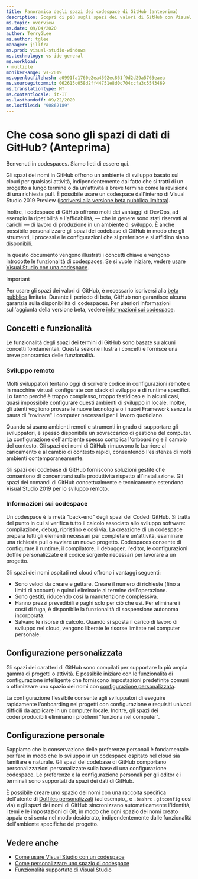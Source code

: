 ```yaml
---
title: Panoramica degli spazi dei codespace di GitHub (anteprima)
description: Scopri di più sugli spazi dei valori di GitHub con Visual Studio e su come può aiutarti a estendere l'ambiente di sviluppo al cloud.
ms.topic: overview
ms.date: 09/04/2020
author: TerryGLee
ms.author: tglee
manager: jillfra
ms.prod: visual-studio-windows
ms.technology: vs-ide-general
ms.workload:
- multiple
monikerRange: vs-2019
ms.openlocfilehash: a0991fa1760e2ea4592ec861f9d2d29a5763eaea
ms.sourcegitcommit: 062615c058d2ff44751e8d0c704ccfa3c5543469
ms.translationtype: MT
ms.contentlocale: it-IT
ms.lasthandoff: 09/22/2020
ms.locfileid: "90862189"
---
```

# <a name="what-is-github-codespaces-preview"></a>Che cosa sono gli spazi di dati di GitHub? (Anteprima)

Benvenuti in codespaces. Siamo lieti di essere qui.

Gli spazi dei nomi in GitHub offrono un ambiente di sviluppo basato sul cloud per qualsiasi attività, indipendentemente dal fatto che si tratti di un progetto a lungo termine o da un'attività a breve termine come la revisione di una richiesta pull. È possibile usare un codespace dall'interno di Visual Studio 2019 Preview ([iscriversi alla versione beta pubblica limitata](https://github.com/features/codespaces/signup)).

Inoltre, i codespace di GitHub offrono molti dei vantaggi di DevOps, ad esempio la ripetibilità e l'affidabilità, &mdash; che in genere sono stati riservati ai carichi &mdash; di lavoro di produzione in un ambiente di sviluppo. È anche possibile personalizzare gli spazi dei codebase di GitHub in modo che gli strumenti, i processi e le configurazioni che si preferisce e si affidino siano disponibili.

In questo documento vengono illustrati i concetti chiave e vengono introdotte le funzionalità di codespaces. Se si vuole iniziare, vedere [usare Visual Studio con una codespace](use-visual-studio-with-codespaces.md).

> [!IMPORTANT]
> Per usare gli spazi dei valori di GitHub, è necessario iscriversi alla [beta pubblica](https://github.com/features/codespaces/signup) limitata. Durante il periodo di beta, GitHub non garantisce alcuna garanzia sulla disponibilità di codespaces. Per ulteriori informazioni sull'aggiunta della versione beta, vedere [informazioni sui codespace](https://docs.github.com/github/developing-online-with-codespaces/about-codespaces#joining-the-beta).

## <a name="concepts-and-features"></a>Concetti e funzionalità

Le funzionalità degli spazi dei termini di GitHub sono basate su alcuni concetti fondamentali. Questa sezione illustra i concetti e fornisce una breve panoramica delle funzionalità.

### <a name="remote-development"></a>Sviluppo remoto

Molti sviluppatori tentano oggi di scrivere codice in configurazioni remote o in macchine virtuali configurate con stack di sviluppo e di runtime specifici. Lo fanno perché è troppo complesso, troppo fastidioso e in alcuni casi, quasi impossibile configurare questi ambienti di sviluppo in locale. Inoltre, gli utenti vogliono provare le nuove tecnologie o i nuovi Framework senza la paura di "rovinare" i computer necessari per il lavoro quotidiano.

Quando si usano ambienti remoti e strumenti in grado di supportare gli sviluppatori, è spesso disponibile un sovraccarico di gestione del computer. La configurazione dell'ambiente spesso complica l'onboarding e il cambio del contesto. Gli spazi dei nomi di GitHub rimuovono le barriere al caricamento e al cambio di contesto rapidi, consentendo l'esistenza di molti ambienti contemporaneamente. 

Gli spazi dei codebase di GitHub forniscono soluzioni gestite che consentono di concentrarsi sulla produttività rispetto all'installazione. Gli spazi dei comandi di GitHub concettualmente e tecnicamente estendono Visual Studio 2019 per lo sviluppo remoto. 

### <a name="about-codespaces"></a>Informazioni sui codespace

Un codespace è la metà "back-end" degli spazi dei Codedi GitHub. Si tratta del punto in cui si verifica tutto il calcolo associato allo sviluppo software: compilazione, debug, ripristino e così via. La creazione di un codespace prepara tutti gli elementi necessari per completare un'attività, esaminare una richiesta pull o avviare un nuovo progetto. Codespaces consente di configurare il runtime, il compilatore, il debugger, l'editor, le configurazioni dotfile personalizzate e il codice sorgente necessari per lavorare a un progetto.

Gli spazi dei nomi ospitati nel cloud offrono i vantaggi seguenti:

- Sono veloci da creare e gettare. Creare il numero di richieste (fino a limiti di account) e quindi eliminarle al termine dell'operazione.
- Sono gestiti, riducendo così la manutenzione complessiva.
- Hanno prezzi prevedibili e paghi solo per ciò che usi. Per eliminare i costi di fuga, è disponibile la funzionalità di sospensione autonoma incorporata.
- Salvano le risorse di calcolo. Quando si sposta il carico di lavoro di sviluppo nel cloud, vengono liberate le risorse limitate nel computer personale.

## <a name="custom-configuration"></a>Configurazione personalizzata

Gli spazi dei caratteri di GitHub sono compilati per supportare la più ampia gamma di progetti o attività. È possibile iniziare con le funzionalità di configurazione intelligente che forniscono impostazioni predefinite comuni o ottimizzare uno spazio dei nomi con [configurazione personalizzata](customize-codespaces.md).

La configurazione flessibile consente agli sviluppatori di eseguire rapidamente l'onboarding nei progetti con configurazione e requisiti univoci difficili da applicare in un computer locale. Inoltre, gli spazi dei coderiproducibili eliminano i problemi "funziona nel computer".

## <a name="personal-configuration"></a>Configurazione personale

Sappiamo che la conservazione delle preferenze personali è fondamentale per fare in modo che lo sviluppo in un codespace ospitato nel cloud sia familiare e naturale. Gli spazi dei codebase di GitHub comportano personalizzazioni personalizzate sulla base di una configurazione codespace. Le preferenze e la configurazione personali per gli editor e i terminali sono supportati da spazi dei dati di GitHub.

È possibile creare uno spazio dei nomi con una raccolta specifica dell'utente di [Dotfiles personalizzati](https://docs.github.com/github/developing-online-with-codespaces/personalizing-codespaces-for-your-account) (ad esempio,, e `.bashrc` `.gitconfig` così via) e gli spazi dei nomi di GitHub sincronizzano automaticamente l'identità, i temi e le impostazioni di Git, in modo che ogni spazio dei nomi creato appaia e si senta nel modo desiderato, indipendentemente dalle funzionalità dell'ambiente specifiche del progetto.

## <a name="see-also"></a>Vedere anche

* [Come usare Visual Studio con un codespace](use-visual-studio-with-codespaces.md)
* [Come personalizzare uno spazio di codespace](customize-codespaces.md)
* [Funzionalità supportate di Visual Studio](supported-features-codespaces.md)
